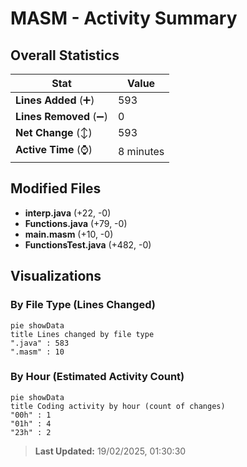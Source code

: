 # MASM - Activity Summary 

## Overall Statistics

| Stat                   | Value                                                             |
| ---------------------- | ----------------------------------------------------------------- |
| **Lines Added** (➕)   | 593                                          |
| **Lines Removed** (➖) | 0                                        |
| **Net Change** (↕)    | 593                |
| **Active Time** (⌚)   | 8 minutes |


## Modified Files
- **interp.java** (+22, -0)
- **Functions.java** (+79, -0)
- **main.masm** (+10, -0)
- **FunctionsTest.java** (+482, -0)

## Visualizations

### By File Type (Lines Changed)

```mermaid
pie showData
title Lines changed by file type
".java" : 583
".masm" : 10
```

### By Hour (Estimated Activity Count)

```mermaid
pie showData
title Coding activity by hour (count of changes)
"00h" : 1
"01h" : 4
"23h" : 2
```


> **Last Updated:** 19/02/2025, 01:30:30